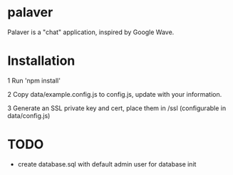 # palaver

Palaver is a "chat" application, inspired by Google Wave.


# Installation

1 Run 'npm install'

2 Copy data/example.config.js to config.js, update with your information.

3 Generate an SSL private key and cert, place them in /ssl (configurable in data/config.js)

# TODO

* create database.sql with default admin user for database init
